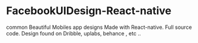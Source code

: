 # FacebookUIDesign-React-native
common Beautiful Mobiles app designs  Made with React-native. Full source code. Design found on Dribble, uplabs, behance , etc ..
